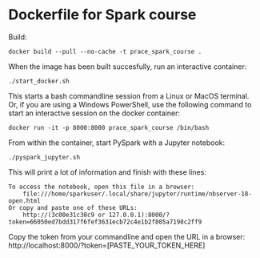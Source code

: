 # Dockerfile for Spark course

Build:
```
docker build --pull --no-cache -t prace_spark_course .
```

When the image has been built succesfully, run an interactive container:
```
./start_docker.sh
```
This starts a bash commandline session from a Linux or MacOS terminal.
Or, if you are using a Windows PowerShell, use the following command to start an interactive session on the docker container:
```
docker run -it -p 8000:8000 prace_spark_course /bin/bash
```

From within the container, start PySpark with a Jupyter notebook:
```
./pyspark_jupyter.sh
```

This will print a lot of information and finish with these lines:
```
To access the notebook, open this file in a browser:
    file:///home/sparkuser/.local/share/jupyter/runtime/nbserver-18-open.html
Or copy and paste one of these URLs:
    http://(3c00e31c38c9 or 127.0.0.1):8000/?token=66050ed7bdd317f6fef3631ecb72c4e1b2f805a7198c2ff9
```

Copy the token from your commandline and open the URL in a browser:
http://localhost:8000/?token=[PASTE_YOUR_TOKEN_HERE]
